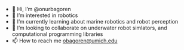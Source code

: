 - 👋 Hi, I’m @onurbagoren
- 👀 I’m interested in robotics
- 🌱 I’m currently learning about marine robotics and robot perception
- 💞️ I’m looking to collaborate on underwater robot simlators, and computational programming libraries
- 📫 How to reach me obagoren@umich.edu

<!---
onurbagoren/onurbagoren is a ✨ special ✨ repository because its `README.md` (this file) appears on your GitHub profile.
You can click the Preview link to take a look at your changes.
--->
